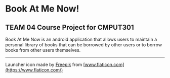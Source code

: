 # Book At Me Now!

## TEAM 04 Course Project for CMPUT301

Book At Me Now is an android application that allows users to maintain a personal library of books that can be borrowed by other users or to borrow books from other users themselves.





***
Launcher icon made by [Freepik](https://www.flaticon.com/authors/freepik) from [www.flaticon.com](https://www.flaticon.com/)